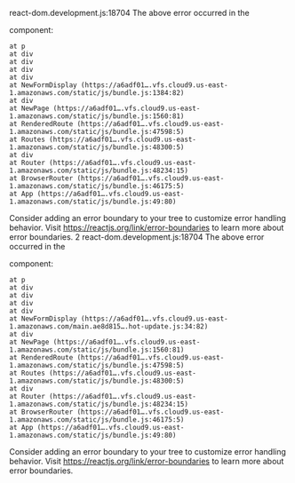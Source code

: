 react-dom.development.js:18704 The above error occurred in the <p> component:

    at p
    at div
    at div
    at div
    at div
    at NewFormDisplay (https://a6adf01….vfs.cloud9.us-east-1.amazonaws.com/static/js/bundle.js:1384:82)
    at div
    at NewPage (https://a6adf01….vfs.cloud9.us-east-1.amazonaws.com/static/js/bundle.js:1560:81)
    at RenderedRoute (https://a6adf01….vfs.cloud9.us-east-1.amazonaws.com/static/js/bundle.js:47598:5)
    at Routes (https://a6adf01….vfs.cloud9.us-east-1.amazonaws.com/static/js/bundle.js:48300:5)
    at div
    at Router (https://a6adf01….vfs.cloud9.us-east-1.amazonaws.com/static/js/bundle.js:48234:15)
    at BrowserRouter (https://a6adf01….vfs.cloud9.us-east-1.amazonaws.com/static/js/bundle.js:46175:5)
    at App (https://a6adf01….vfs.cloud9.us-east-1.amazonaws.com/static/js/bundle.js:49:80)

Consider adding an error boundary to your tree to customize error handling behavior.
Visit https://reactjs.org/link/error-boundaries to learn more about error boundaries.
2
react-dom.development.js:18704 The above error occurred in the <p> component:

    at p
    at div
    at div
    at div
    at div
    at NewFormDisplay (https://a6adf01….vfs.cloud9.us-east-1.amazonaws.com/main.ae8d815….hot-update.js:34:82)
    at div
    at NewPage (https://a6adf01….vfs.cloud9.us-east-1.amazonaws.com/static/js/bundle.js:1560:81)
    at RenderedRoute (https://a6adf01….vfs.cloud9.us-east-1.amazonaws.com/static/js/bundle.js:47598:5)
    at Routes (https://a6adf01….vfs.cloud9.us-east-1.amazonaws.com/static/js/bundle.js:48300:5)
    at div
    at Router (https://a6adf01….vfs.cloud9.us-east-1.amazonaws.com/static/js/bundle.js:48234:15)
    at BrowserRouter (https://a6adf01….vfs.cloud9.us-east-1.amazonaws.com/static/js/bundle.js:46175:5)
    at App (https://a6adf01….vfs.cloud9.us-east-1.amazonaws.com/static/js/bundle.js:49:80)

Consider adding an error boundary to your tree to customize error handling behavior.
Visit https://reactjs.org/link/error-boundaries to learn more about error boundaries.
